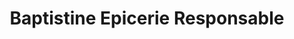 ---
title: "Baptistine Epicerie Responsable"
url: /courbevoie/baptistine-epicerie-responsable/
shop: commodité
---